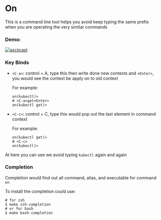 # On

This is a command line tool helps you avoid keep typing the same prefix when you are operating the very similar commands

### Demo:

[![asciicast](https://asciinema.org/a/5s6FVyl2WsU7UeM3BYrfK3gdu.svg)](https://asciinema.org/a/5s6FVyl2WsU7UeM3BYrfK3gdu)

### Key Binds

- `<C-a>`: control + A, type this then write done new contexts and `<Enter>`, you would see the context be apply on to old context

    For example:
    ```
    on(kubectl)>
    # <C-a>get<Enter>
    on(kubectl get)>
    ```
- `<C-c>`: control + C, type this would pop out the last element in command context

    For example:
    ```
    on(kubectl get)>
    # <C-c>
    on(kubectl)>
    ```

At here you can see we avoid typing `kubectl` again and again

### Completion

Completion would find out all command, alias, and executable for command `on`

To install the completion could use:

```
# for zsh
$ make zsh-completion
# or for bash
$ make bash-completion
```

